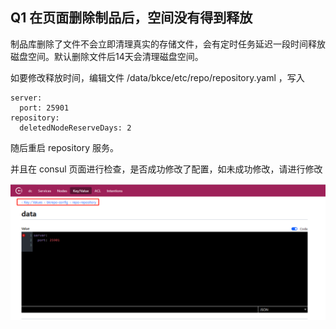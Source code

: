## Q1 在页面删除制品后，空间没有得到释放

制品库删除了文件不会立即清理真实的存储文件，会有定时任务延迟一段时间释放磁盘空间。默认删除文件后14天会清理磁盘空间。

如要修改释放时间，编辑文件  /data/bkce/etc/repo/repository.yaml ，写入

```server:
server:
  port: 25901
repository:
  deletedNodeReserveDays: 2
```

随后重启 repository 服务。

并且在 consul 页面进行检查，是否成功修改了配置，如未成功修改，请进行修改

![](../../.gitbook/assets/repo_consul.png)